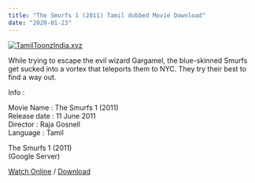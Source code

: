 ```yaml
---
title: "The Smurfs 1 (2011) Tamil dubbed Movie Download"
date: "2020-01-23"
---
```


[![TamilToonzIndia.xyz](https://1.bp.blogspot.com/-xE00dt1QEA0/XioN0EJSblI/AAAAAAAAAY4/ljmAU8Gomjc0WG2bTFfQXru1SVwg_pdOQCLcBGAsYHQ/s320/The{f216006c657ec1a5ed06024de5f69d9b163acc7023fc8ad1765907c25dd17e7b}2BSmurfs{f216006c657ec1a5ed06024de5f69d9b163acc7023fc8ad1765907c25dd17e7b}2B1{f216006c657ec1a5ed06024de5f69d9b163acc7023fc8ad1765907c25dd17e7b}2B{f216006c657ec1a5ed06024de5f69d9b163acc7023fc8ad1765907c25dd17e7b}2528TamilToonzIndia.xyz{f216006c657ec1a5ed06024de5f69d9b163acc7023fc8ad1765907c25dd17e7b}2529.jpg "Tamil Toonz India ")](https://1.bp.blogspot.com/-xE00dt1QEA0/XioN0EJSblI/AAAAAAAAAY4/ljmAU8Gomjc0WG2bTFfQXru1SVwg_pdOQCLcBGAsYHQ/s1600/The{f216006c657ec1a5ed06024de5f69d9b163acc7023fc8ad1765907c25dd17e7b}2BSmurfs{f216006c657ec1a5ed06024de5f69d9b163acc7023fc8ad1765907c25dd17e7b}2B1{f216006c657ec1a5ed06024de5f69d9b163acc7023fc8ad1765907c25dd17e7b}2B{f216006c657ec1a5ed06024de5f69d9b163acc7023fc8ad1765907c25dd17e7b}2528TamilToonzIndia.xyz{f216006c657ec1a5ed06024de5f69d9b163acc7023fc8ad1765907c25dd17e7b}2529.jpg)

While trying to escape the evil wizard Gargamel, the blue-skinned Smurfs get sucked into a vortex that teleports them to NYC. They try their best to find a way out.  
  
  
  
Info :  
  
Movie Name : The Smurfs 1 (2011)  
Release date : 11 June 2011  
Director : Raja Gosnell  
Language : Tamil  
  
  
  
The Smurfs 1 (2011)  
 (Google Server)  
  
[Watch Online](https://gplinks.in/FYo6GV) / [Download](https://gplinks.in/FYo6GV)
